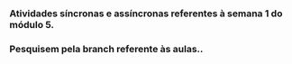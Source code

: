 ### Atividades síncronas e assíncronas referentes à semana 1 do módulo 5.

### Pesquisem pela branch referente às aulas..
